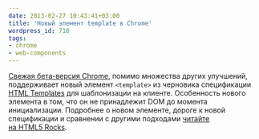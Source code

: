 ```yaml
---
date: 2013-02-27 10:43:41+03:00
title: 'Новый элемент template в Chrome'
wordpress_id: 710
tags:
- chrome
- web-components
---
```


[Свежая бета-версия Chrome][1], помимо множества других улучшений, поддерживает новый элемент `<template>` из черновика спецификации [HTML Templates][2] для шаблонизации на клиенте. Особенность нового элемента в том, что он не принадлежит DOM до момента инициализации. Подробнее о новом элементе, дороге к новой спецификации и сравнении с другими подходами [читайте на HTML5 Rocks][3].

[1]: http://blog.chromium.org/2013/02/chrome-26-beta-template-element.html
[2]: https://dvcs.w3.org/hg/webcomponents/raw-file/tip/spec/templates/index.html
[3]: http://www.html5rocks.com/en/tutorials/webcomponents/template/
